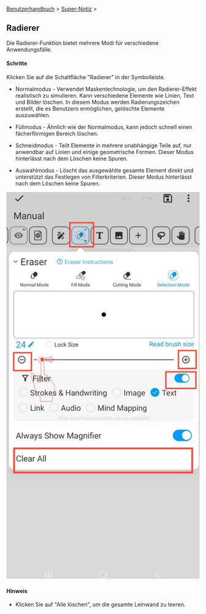 [Benutzerhandbuch](/dragonnest/drawnote/manual/de) > [Super-Notiz](/dragonnest/drawnote/manual/de/super_note) >

Radierer
---
Die Radierer-Funktion bietet mehrere Modi für verschiedene Anwendungsfälle.
#### Schritte

Klicken Sie auf die Schaltfläche "Radierer" in der Symbolleiste.

- Normalmodus - Verwendet Maskentechnologie, um den Radierer-Effekt realistisch zu simulieren. Kann verschiedene Elemente wie Linien, Text und Bilder löschen. In diesem Modus werden Radierungszeichen erstellt, die es Benutzern ermöglichen, gelöschte Elemente auszuwählen.


- Füllmodus - Ähnlich wie der Normalmodus, kann jedoch schnell einen fächerförmigen Bereich löschen.


- Schneidmodus - Teilt Elemente in mehrere unabhängige Teile auf, nur anwendbar auf Linien und einige geometrische Formen. Dieser Modus hinterlässt nach dem Löschen keine Spuren.


- Auswahlmodus - Löscht das ausgewählte gesamte Element direkt und unterstützt das Festlegen von Filterkriterien. Dieser Modus hinterlässt nach dem Löschen keine Spuren.

![](imgs/eraser.png)

#### Hinweis
- Klicken Sie auf "Alle löschen", um die gesamte Leinwand zu leeren.